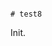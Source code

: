                                                                                                                                                                                                                                                                                                                                                                                                                                                                                                                                                                                      # test8

Init.

